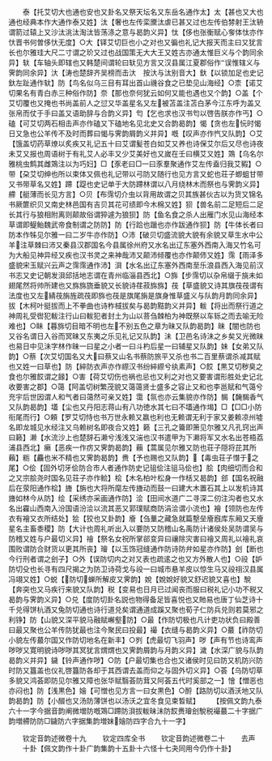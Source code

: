 <!-- { "loadSidebar": true } -->
　　泰【托艾切大也通也安也又卦名又祭天坛名又东岳名通作太】太【甚也又大也通也经典本作大通作泰又姓】汰【奢也左传栾黡汰虐已甚又过也左传伯棼射王汰辀谓箭过辕上又沙汰洮汰淘汰皆荡涤之意与曷韵义异】忲【侈也张衡赋心奓体忲亦作忕晋书何曽侈忕无度】○大【铎艾切巨也小之对也又徧也礼记大报天而主曰又犹言长也尔雅珪大尺二寸谓之玠又过也战国策无大大王又姓古亦通太惟巨义与个韵同余异】轪【车轴头即辖也又韩楚间谓轮曰轪见方言又汉县属江夏郡俗作误惟辖义与霁韵同余异】汏【涛也楚辞齐吴榜而击汏　按汏与汰别音大】釱【以锁加足也史记釱左趾通作轪】防【鸟名似乌三目有耳出首山禨谷食之已垫见山海经】○柰【诺艾切果名有青白赤三种俗作防】奈【那也奈何犹云如何又能也遇也又个韵】○盖【个艾切覆也又掩也书尚盖前人之愆又华盖星名又左被苫盖注苫白茅今江东呼为盖又张帛而仗于手曰盖又语助辞与合韵义异】匄【乞也求也汉书匄以啓告朕亦作丐】○磕【可艾切两石相击声亦作磕又下磕地名见北史又合韵曷韵】愒【贪也左忨时愒日又急也公羊传不及时而葬曰愒与霁韵屑韵义并异】嘅【叹声亦作忾又队韵】○艾【饿盖切药草燎以炙疾又礼记五十曰艾谓髪苍白如艾又养也诗保艾尔后又尽也诗夜未艾又报也周语树于有礼艾人必丰又少艾美好也又嵗在壬曰横艾又姓】鴱【乌名尔雅桃虫鹪其雌鴱注以为巧妇】□【豕老曰□一曰豕羣聚通作艾左传盍归我艾豭】○带【朶艾切绅也所以束体又佩也礼记带以弓防又随行也见方言又蛇也荘子蝍蛆甘带又书带草名又姓】蹛【踶也史记单于大防蹛林谓以八月绕林木而祭也与霁韵义异】艜【艇薄而长见方言】○贝【布霈切介虫以背用故谓之贝其族甚伙古以为货又锦名书厥篚织贝又南史林邑国有吉贝其花可绩即今木棉又姓】狈【兽名前二足短后二足长其行与狼相附离则颠故俗谓猝遽为狼狈】防【鱼名食之杀人出雁门水见山海经本草谓即鳀鲐魏武帝食制谓之防防】防【行跲也躐也亦作跋通作狈】防【牛体长者曰防本作牬见尔雅一曰二岁牛亦作防】○沛【破贝切盛流貌大貌有余貌又草生水中公羊注草棘曰沛又秦县汉郡国名今县属徐州府又水名出辽东塞外西南入海又竹名可为大船见神异经又疾也汉书灵之来神哉沛又颠沛倾覆也亦作颠伂又姓】霈【雨泽多盛貌宋玉赋兴云声之霈霈通作沛】浿【水名出辽东塞外西南至乐浪县西入海见前汉书志又史记朝发浿邱括地志谓在青州临淄县西北】○旆【步霈切以杂帛缀于旐未如翅尾然将帅所建也又旆旆旒垂貌又长貌诗荏菽旆旆】茷【草盛貌又诗其旗茷茷谓有法度也又左綪茷旃旌疏茷即旆也茷是旗尾旃是旗身惟草盛义与队韵月韵同余异】拔【木柯叶挺拔而上不拳曲也诗柞棫拔矣与曷韵黠韵义并异】軷【将出而祭行道之神周礼受辔犯軷注行山曰軷犯者封土为山以菩刍棘柏为神既祭以车轹之而去喻无险难也】○眛【暮旆切目暗不明也左不别五色之章为昧又队韵曷韵】昧【闇也防也又谷名谓日入谷而冥昧又东夷之乐见礼记又队韵】沬【卫邑名诗沬之乡矣又光微昧也易日中见沬字林作昧一曰星之小者一曰斗杓后星一曰辅星又队韵】妹【女弟又队韵】○蔡【次艾切国名又大曰蔡又山名书蔡防旅平又杀也书二百里蔡谓杀减其赋也又姓一曰草也】防【綷防衣声亦作縩汉书纷綷縩兮纨素声】○餀【黒艾切秽臭之食也尔雅餀谓之餯】○害【荷艾切伤也祸也忌也又利之对也又要害谓形胜处史记北收要害之郡】○蔼【阿盖切树繁茂貌又蔼蔼贤士盛多之容止又和也李邕赋和气蔼兮充宇后世因谓人和气者曰蔼然可亲又姓】霭【氛也亦云集貌亦作防】馤【馣馤香气又队韵曷韵】壒【尘也又丹阳志蒋山有八功徳水其七曰不壒通作堨】□【□□小防衔尾而行】○頼【罗艾切恃也书万世永赖又嬴也利也无赖谓无利于家又姜赖凉州墟名即龙城见水经注又乌赖树名即夜合又姓】籁【三孔之籥即箫见尔雅又凡孔窍出声曰籁】濑【水流沙上也楚辞石濑兮浅浅又湍也汉书遣甲为下濑将军又水名出苍梧荔浦县西北】癞【恶疾一作疠又霁韵曷韵】藾【蒿属见尔雅又防也荘子隠将芘其所藾】粝【麤也米不精也又霁韵曷韵】赉【予也赐也又队韵】【毒虫荘子憯于之尾】○侩【固外切牙侩防合市人者通作防史记驵侩注驵马侩也】脍【肉细切而合和之又宗脍尧时国名见荘子亦作鲙】桧【木名柏叶松身一作栝又曷韵】郐【国名祝融后在荥阳通作桧】旝【旃也大将所麾左传旝动而鼓一曰建大木置石其上以发机诗其旝如林今从防】绘【采绣亦采画通作防】浍【田间水道广二寻深二仞注沟者也又水名出靃山西南入汾国语汾浍以流其恶又郭璞赋商防涓浍谓小流也】襘【领防也左传衣有襘又衣所结处】狯【狡也又卦韵】廥【刍藳之藏急就篇墼垒廥廐库东厢又天廥星名主畜黍稷】防【大计也周礼听出入以要防又防稽山名禹防计诸侯处吴防谓吴与防稽又姓与户最切义异】禬【祭名女祝所掌郤变异曰禳除灾害曰禬又周礼以禬礼哀围败谓防合财货以更其所丧】璯【以玉饰冠缝通作防诗防弁如星亦作防】刽【断也今行刑者谓之刽子】○外【误防切内之对又表也疏逺之也又方外散人也】○祋【妒防切殳也长寻有四尺揭之为防卫诗荷戈与祋一曰城市悬羊皮以惊生马又祋祤汉县属冯翊又姓】○蜕【防切蝉所解皮又霁韵】娧【娧娧好貌又舒迟貌又喜也】駾【奔突也又马疾行来貌又队韵】税【变易也日月已过闻丧而服曰税礼记小功不税又曷韵与霁韵义异】○兑【度防切卦名説也物得备足皆喜悦也又貤易也唐丁仙芝诗十千兑得饼杭酒又兔防切通也诗行道兑矣谓通道成蹊又聚也荀子仁防兵兑则若莫邪之利铮】防【山貌又深平貌马融赋嶰壑防】○最【作防切极也凡计吏功状负曰殿善曰最又聚也公羊传防犹最也注今聚民曰投最】襊【衣缝与曷韵义异】○蕞【祚防切小貌左传蕞尔国又作防切地名在新丰】○刿【虎最切飞羽声】哕【声有节也诗鸾声哕哕又寛明貌诗哕哕其冥犹言煟煟也又霁韵屑韵与月韵义异】濊【水深广貌与队韵曷韵义并异】鐬【铃声通作哕】○防【户最切集也合也又诸侯时见曰防又机防兴防时防又簋盖也仪礼啓簋防各却于其西谓去盖而仰之与固外切义异】○荟【乌防切草多貌又鸿荟即防见尔雅又障也张华赋翳荟防茸又阿荟五代时奚部之一】懀【憎恶也亦闷也】防【浅黒色】嬒【可憎也见方言一曰女黒色】○酹【路防切以酒沃地又队韵曷韵】防【小醊也又汤防薄饼也以汤沃之宜冬食见束晳赋】
　　【按佩文韵九泰六十一字今据音韵阐微増防嘅鴱□蹛防浿拔軷昧沬防餀赉璯刽駾税襊蕞二十字据广韵増艜防防□鐬防六字据集韵増妹嬒防四字合九十一字】







　　钦定音韵述微卷十九
　　钦定四库全书
　　钦定音韵述微卷二十
　　去声
　　十卦【佩文韵作十卦广韵集韵十五卦十六怪十七夬同用今仍作十卦】
